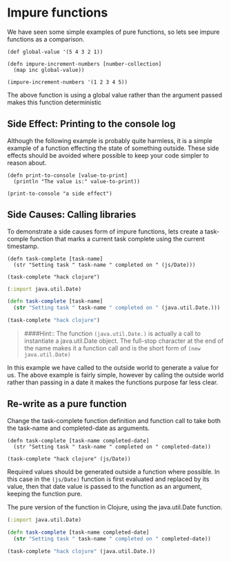 # Impure functions

We have seen some simple examples of pure functions, so lets see impure functions as a comparison.

```eval-clojure
(def global-value '(5 4 3 2 1))

(defn impure-increment-numbers [number-collection]
  (map inc global-value))

(impure-increment-numbers '(1 2 3 4 5))
```

The above function is using a global value rather than the argument passed makes this function deterministic


## Side Effect: Printing to the console log

Although the following example is probably quite harmless, it is a simple example of a function effecting the state of something outside.  These side effects should be avoided where possible to keep your code simpler to reason about.

```eval-clojure
(defn print-to-console [value-to-print]
  (println "The value is:" value-to-print))

(print-to-console "a side effect")
```


## Side Causes: Calling libraries

To demonstrate a side causes form of impure functions, lets create a task-comple function that marks a current task complete using the current timestamp.

```eval-clojure
(defn task-complete [task-name]
  (str "Setting task " task-name " completed on " (js/Date)))

(task-complete "hack clojure")
```

<!--sec data-title="Clojure version java.util.Date" data-id="section1" data-collapse=true ces-->
```clojure
(:import java.util.Date)

(defn task-complete [task-name]
  (str "Setting task " task-name " completed on " (java.util.Date.)))

(task-complete "hack clojure")
```

> ####Hint:: The function `(java.util.Date.)` is actually a call to instantiate a java.util.Date object.  The full-stop character at the end of the name makes it a function call and is the short form of `(new java.util.Date)`

In this example we have called to the outside world to generate a value for us.  The above example is fairly simple, however by calling the outside world rather than passing in a date it makes the functions purpose far less clear.

<!--endsec-->


## Re-write as a pure function

Change the task-complete function definition and function call to take both the task-name and completed-date as arguments.

```eval-clojure
(defn task-complete [task-name completed-date]
  (str "Setting task " task-name " completed on " completed-date))

(task-complete "hack clojure" (js/Date))
```

Required values should be generated outside a function where possible.  In this case in the `(js/Date)` function is first evaluated and replaced by its value, then that date value is passed to the function as an argument, keeping the function pure.


<!--sec data-title="Clojure version using java.util.Date" data-id="section2" data-collapse=true ces-->

The pure version of the function in Clojure, using the java.util.Date function.

```clojure
(:import java.util.Date)

(defn task-complete [task-name completed-date]
  (str "Setting task " task-name " completed on " completed-date))

(task-complete "hack clojure" (java.util.Date.))
```

<!--endsec-->

